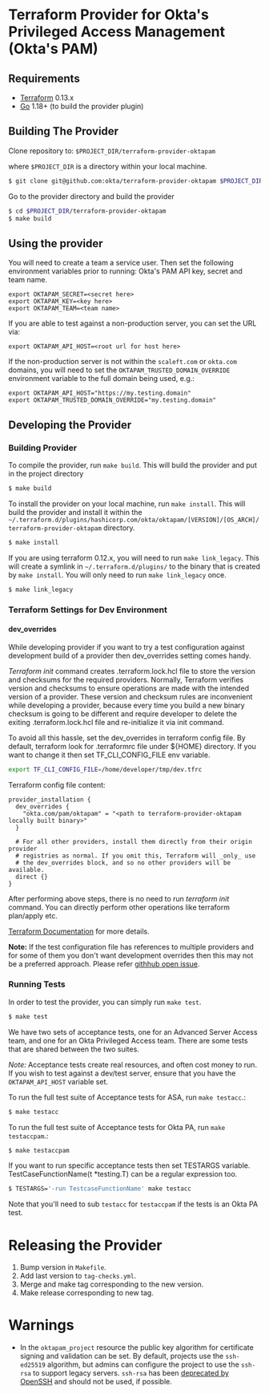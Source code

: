 # Terraform Provider for Okta's Privileged Access Management (Okta's PAM)

## Requirements

-	[Terraform](https://www.terraform.io/downloads.html) 0.13.x
-	[Go](https://golang.org/doc/install) 1.18+ (to build the provider plugin)

## Building The Provider

Clone repository to: `$PROJECT_DIR/terraform-provider-oktapam`

where `$PROJECT_DIR` is a directory within your local machine.

```sh
$ git clone git@github.com:okta/terraform-provider-oktapam $PROJECT_DIR/terraform-provider-oktapam
```

Go to the provider directory and build the provider

```sh
$ cd $PROJECT_DIR/terraform-provider-oktapam
$ make build
```

## Using the provider

You will need to create a team a service user.  Then set the following environment variables prior to running: Okta's PAM API key, secret and team name. 

```
export OKTAPAM_SECRET=<secret here>
export OKTAPAM_KEY=<key here>
export OKTAPAM_TEAM=<team name>
```

If you are able to test against a non-production server, you can set the URL via: 

```
export OKTAPAM_API_HOST=<root url for host here>
```

If the non-production server is not within the `scaleft.com` or `okta.com` domains, you will need to set the `OKTAPAM_TRUSTED_DOMAIN_OVERRIDE` environment variable to the full domain being used, e.g.:

```
export OKTAPAM_API_HOST="https://my.testing.domain"
export OKTAPAM_TRUSTED_DOMAIN_OVERRIDE="my.testing.domain"
```

## Developing the Provider

### Building Provider
To compile the provider, run `make build`. This will build the provider and put in the project directory

```sh
$ make build
```

To install the provider on your local machine, run `make install`.  This will build the provider and install it within the `~/.terraform.d/plugins/hashicorp.com/okta/oktapam/[VERSION]/[OS_ARCH]/terraform-provider-oktapam` directory.

```sh
$ make install
```

If you are using terraform 0.12.x, you will need to run `make link_legacy`.  This will create a symlink in `~/.terraform.d/plugins/` to the binary that is created by `make install`.  You will only need to run `make link_legacy` once.  

```sh
$ make link_legacy
```

### Terraform Settings for Dev Environment

#### dev_overrides

While developing provider if you want to try a test configuration against development build of a provider then dev_overrides
setting comes handy. 

*Terraform init* command creates .terraform.lock.hcl file to store the version and checksums for the required providers.
Normally, Terraform verifies version and checksums to ensure operations are made with the intended version of a provider. 
These version and checksum rules are inconvenient while developing a provider, because every time you build a new binary checksum
is going to be different and require developer to delete the exiting .terraform.lock.hcl file and re-initialize it via init
command.

To avoid all this hassle, set the dev_overrides in terraform config file. By default, terraform look for .terraformrc file
under ${HOME} directory. If you want to change it then set TF_CLI_CONFIG_FILE env variable. 

```sh
export TF_CLI_CONFIG_FILE=/home/developer/tmp/dev.tfrc
```

Terraform config file content:

```
provider_installation {
  dev_overrides {
    "okta.com/pam/oktapam" = "<path to terraform-provider-oktapam locally built binary>" 
  }
  
  # For all other providers, install them directly from their origin provider
  # registries as normal. If you omit this, Terraform will _only_ use
  # the dev_overrides block, and so no other providers will be available.
  direct {}
}
```

After performing above steps, there is no need to run *terraform init* command. You can directly perform other operations
like terraform plan/apply etc.

[Terraform Documentation](https://developer.hashicorp.com/terraform/cli/config/config-file#development-overrides-for-provider-developers)
for more details.

**Note:** If the test configuration file has references to multiple providers and for some of them you don't want development
overrides then this may not be a preferred approach. Please refer [githhub open issue](https://github.com/hashicorp/terraform/issues/27459).

### Running Tests

In order to test the provider, you can simply run `make test`.

```sh
$ make test
```

We have two sets of acceptance tests, one for an Advanced Server Access team, and one for an Okta Privileged Access team.  There are some tests that are shared between the two suites. 

*Note:* Acceptance tests create real resources, and often cost money to run.  If you wish to test against a dev/test server, ensure that you have the `OKTAPAM_API_HOST` variable set.

To run the full test suite of Acceptance tests for ASA, run `make testacc`.:

```sh
$ make testacc
```

To run the full test suite of Acceptance tests for Okta PA, run `make testaccpam`.:

```sh
$ make testaccpam
```


If you want to run specific acceptance tests then set TESTARGS variable. TestCaseFunctionName(t *testing.T) can be a regular 
expression too.

```sh
$ TESTARGS='-run TestcaseFunctionName' make testacc
```

Note that you'll need to sub `testacc` for `testaccpam` if the tests is an Okta PA test.

# Releasing the Provider

1. Bump version in `Makefile`.
2. Add last version to `tag-checks.yml`.
3. Merge and make tag corresponding to the new version.
4. Make release corresponding to new tag.

# Warnings

- In the `oktapam_project` resource the public key algorithm for certificate signing and validation can be set. By default, projects use the `ssh-ed25519` algorithm, but admins can configure the project to use the `ssh-rsa` to support legacy servers. `ssh-rsa` has been [deprecated by OpenSSH](https://www.openssh.com/txt/release-8.3) and should not be used, if possible.
